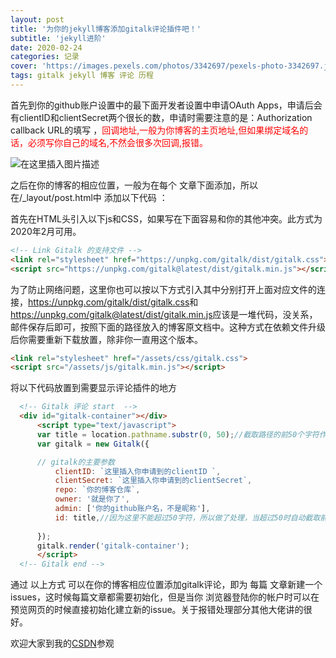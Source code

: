 ```yaml
---
layout: post
title: '为你的jekyll博客添加gitalk评论插件吧！'
subtitle: 'jekyll进阶'
date: 2020-02-24
categories: 记录
cover: 'https://images.pexels.com/photos/3342697/pexels-photo-3342697.jpeg?auto=compress&cs=tinysrgb&dpr=2&h=650&w=940'
tags: gitalk jekyll 博客 评论 历程
---
```

首先到你的github账户设置中的最下面开发者设置中申请OAuth Apps，申请后会有clientID和clientSecret两个很长的数，申请时需要注意的是：Authorization callback URL的填写 ，<font color="red">回调地址,一般为你博客的主页地址,但如果绑定域名的话，必须写你自己的域名,不然会很多次回调,报错。</font>


![在这里插入图片描述](https://img-blog.csdnimg.cn/20200224172125615.png?x-oss-process=image/watermark,type_ZmFuZ3poZW5naGVpdGk,shadow_10,text_aHR0cHM6Ly9ibG9nLmNzZG4ubmV0L3dlaXhpbl80NDIzNTAzMQ==,size_16,color_FFFFFF,t_70)

之后在你的博客的相应位置，一般为在每个 文章下面添加，所以在/_layout/post.html中 添加以下代码  ：



首先在HTML头引入以下js和CSS，如果写在下面容易和你的其他冲突。此方式为2020年2月可用。
```HTML
<!-- Link Gitalk 的支持文件 -->
<link rel="stylesheet" href="https://unpkg.com/gitalk/dist/gitalk.css">
<script src="https://unpkg.com/gitalk@latest/dist/gitalk.min.js"></script> 
```
为了防止网络问题，这里你也可以按以下方式引入其中分别打开上面对应文件的连接，<https://unpkg.com/gitalk/dist/gitalk.css>和<https://unpkg.com/gitalk@latest/dist/gitalk.min.js>应该是一堆代码，没关系，邮件保存后即可，按照下面的路径放入的博客原文档中。这种方式在依赖文件升级后你需要重新下载放置，除非你一直用这个版本。

```HTML
<link rel="stylesheet" href="/assets/css/gitalk.css">
<script src="/assets/js/gitalk.min.js"></script>
```

将以下代码放置到需要显示评论插件的地方
```HTML
  <!-- Gitalk 评论 start  -->
  <div id="gitalk-container"></div>
      <script type="text/javascript">
      var title = location.pathname.substr(0, 50);//截取路径的前50个字符作为标识符
      var gitalk = new Gitalk({

      // gitalk的主要参数
          clientID: `这里插入你申请到的clientID `,
          clientSecret: `这里插入你申请到的clientSecret`,
          repo: `你的博客仓库`,
          owner: '就是你了',
          admin: ['你的github账户名，不是昵称'],
          id: title,//因为这里不能超过50字符，所以做了处理，当超过50时自动截取前50
     
      });
      gitalk.render('gitalk-container');
      </script>
  <!-- Gitalk end -->
```
通过 以上方式 可以在你的博客相应位置添加gitalk评论，即为 每篇 文章新建一个issues，这时候每篇文章都需要初始化，但是当你 浏览器登陆你的帐户时可以在预览网页的时候直接初始化建立新的issue。关于报错处理部分其他大佬讲的很好。

欢迎大家到我的[CSDN](https://me.csdn.net/weixin_44235031)参观
